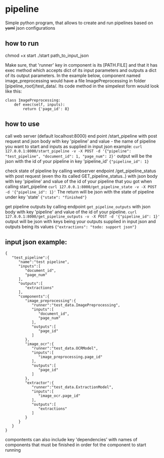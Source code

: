 # pipeline
Simple python program, that allows to create and run pipelines based on ~~yaml~~ json configurations

## how to run
chmod +x start
./start path_to_input_json

Make sure, that 'runner' key in component is its [PATH.FILE] and that it has exec method which accepts dict of its input parameters and outputs a dict of its output parameters.
In the example below, component named image_preprocessing would have a file ImagePreprocessing in folder [pipeline_root]/test_data/. 
Its code method in the simpelest form would look like this:
```
class ImagePreprocessing:
    def exec(self, inputs):
        return {'page_id': 8}
```

## how to use
call web server (default localhost:8000) end point /start_pipeline with post request and json body with key 'pipeline' and value - the name of pipeline you want to start and inputs as supplied in input json
example:
`curl 127.0.0.1:8000/start_pipeline -v -X POST -d '{"pipeline": "test_pipeline", "document_id": 1, "page_num": 2}'`
output will be the json with the id of your pipeline in key 'pipeline_id'
`{"pipeline_id": 1}`

check state of pipeline by calling webserver endpoint /get_pipeline_status with post request (even tho its called GET_pipeline_status..) with json body with key 'pipeline' and value of the id of your pipeline that you got when calling start_pipeline
`curl 127.0.0.1:8000/get_pipeline_state -v -X POST -d '{"pipeline_id": 1}'`
The return will be json with the state of pipeline under key 'state'
`{"state": "finished"}`

get pipeline outputs by calling endpoint `get_pipeline_outputs` with json body with key 'pipeline' and value of the id of your pipeline.
`curl 127.0.0.1:8000/get_pipeline_outputs -v -X POST -d '{"pipeline_id": 1}'`
output will be json with keys being your outputs supplied in input json and outputs being its values
`{"extractions": "todo: support json"}`



## input json example:
```
{
   "test_pipeline":{
      "name":"test pipeline",
      "inputs":[
         "document_id",
         "page_num"
      ],
      "outputs":[
         "extractions"
      ],
      "components":{
         "image_preprocessing":{
            "runner":"test_data.ImagePreprocessing",
            "inputs":[
               "document_id",
               "page_num"
            ],
            "outputs":[
               "page_id"
            ]
         },
         "image_ocr":{
            "runner":"test_data.OCRModel",
            "inputs":[
               "image_preprocessing.page_id"
            ],
            "outputs":[
               "page_id"
            ]
         },
         "extractor":{
            "runner":"test_data.ExtractionModel",
            "inputs":[
               "image_ocr.page_id"
            ],
            "outputs":[
               "extractions"
            ]
         }
      }
   }
}
```
compontents can also include key 'dependencies' with names of components that must be finished in order fot the component to start running
